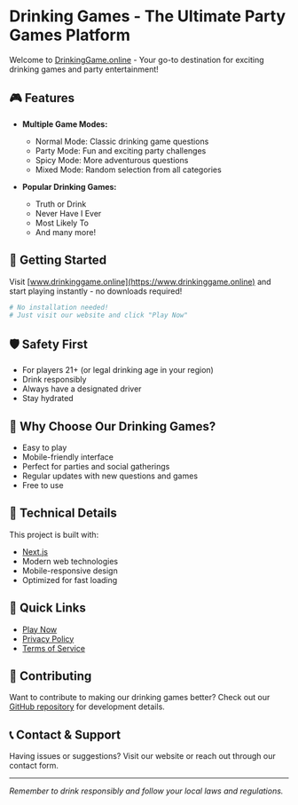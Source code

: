 # Drinking Games - The Ultimate Party Games Platform

Welcome to [DrinkingGame.online](https://www.drinkinggame.online) - Your go-to destination for exciting drinking games and party entertainment!

## 🎮 Features

- **Multiple Game Modes:**
  - Normal Mode: Classic drinking game questions
  - Party Mode: Fun and exciting party challenges
  - Spicy Mode: More adventurous questions
  - Mixed Mode: Random selection from all categories

- **Popular Drinking Games:**
  - Truth or Drink
  - Never Have I Ever
  - Most Likely To
  - And many more!

## 🚀 Getting Started

Visit [www.drinkinggame.online](https://www.drinkinggame.online) and start playing instantly - no downloads required!

```bash
# No installation needed!
# Just visit our website and click "Play Now"
```

## 🛡️ Safety First

- For players 21+ (or legal drinking age in your region)
- Drink responsibly
- Always have a designated driver
- Stay hydrated

## 🌟 Why Choose Our Drinking Games?

- Easy to play
- Mobile-friendly interface
- Perfect for parties and social gatherings
- Regular updates with new questions and games
- Free to use

## 📱 Technical Details

This project is built with:
- [Next.js](https://nextjs.org)
- Modern web technologies
- Mobile-responsive design
- Optimized for fast loading

## 🔗 Quick Links

- [Play Now](https://www.drinkinggame.online)
- [Privacy Policy](https://www.drinkinggame.online/privacy)
- [Terms of Service](https://www.drinkinggame.online/terms)

## 🤝 Contributing

Want to contribute to making our drinking games better? Check out our [GitHub repository](https://github.com/DaBao666/drinkinggame) for development details.

## 📞 Contact & Support

Having issues or suggestions? Visit our website or reach out through our contact form.

---

*Remember to drink responsibly and follow your local laws and regulations.*
